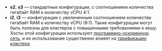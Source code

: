 
* **s2**, **s3** — стандартные конфигурации, с соотношением количества гигабайт RAM к количеству vCPU 4:1.
* **i2**, **i3** — конфигурации с увеличенным соотношением количества гигабайт RAM к количеству vCPU (8:1). Такие конфигурации могут быть полезны для кластеров с повышенными требованиями к кешу. Хосты этой конфигурации используют [программно-ускоренную сеть](../../vpc/concepts/software-accelerated-network.md), и их использование существенно влияет на [тарификацию кластера](../../managed-greenplum/pricing/index.md#prices-hosts).


